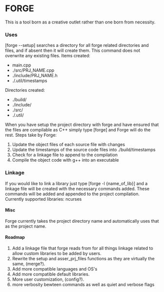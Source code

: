 # FORGE
This is a tool born as a creative outlet rather than one born from necessity.

### Uses
[forge --setup] searches a directory for all forge related directories and files, and if absent then it will create them. This command does not overwrite any existing files.
Items created:
- main.cpp
- ./src/PRJ_NAME.cpp
- ./include/PRJ_NAME.h
- ./.util/timestamps

Directories created:
- ./build/
- ./include/
- ./src/
- ./.util/

When you have setup the project directory with forge and have ensured that the files are compilable as C++ simply type [forge] and Forge will do the rest.
Steps take by Forge:
1. Update the object files of each source file with changes
2. Update the timestamps of the source code files into ./build/timestamps
3. Check for a linkage file to append to the compilation
4. Compile the object code with g++ into an executable

### Linkage
If you would like to link a library just type [forge -l {name_of_lib}] and a linkage file will be created with the necessary commands added. These commands will be added and appended to the project compilation.
Currently supported libraries:
	ncurses

#### Misc
Forge currently takes the project directory name and automatically uses that as the project name.

#### Roadmap
1. Add a linkage file that forge reads from for all things linkage related to allow custom libraries to be added by users.
2. Rewrite the setup and asser_prj_files functions as they are virtually the same, (merge?).
3. Add more compatible languages and OS's
4. Add more compatible default libraries.
5. More user customization, (config?). 
6. more verbosity bewteen commands as well as quiet and verbose flags
